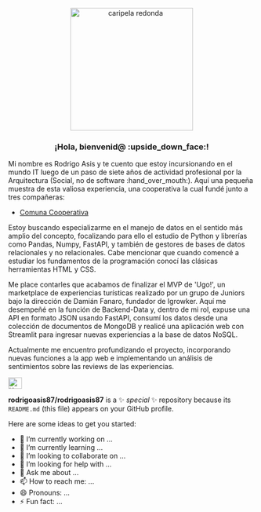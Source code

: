 <p align="center" width="300">
   <img src="https://github.com/rodrigoasis87/rodrigoasis87/assets/73196362/31cce43e-eb47-45e6-808f-69769362835e" alt="caripela redonda" width="250" height="250">
   <h3 align="center">¡Hola, bienvenid@ :upside_down_face:!</h3>
</p>
<p>
   Mi nombre es Rodrigo Asis y te cuento que estoy incursionando en el mundo IT luego de un paso de siete años de actividad profesional por la Arquitectura (Social, no de software :hand_over_mouth:). Aquí una pequeña muestra de esta valiosa experiencia, una cooperativa la cual fundé junto a tres compañeras:
</p>

- [Comuna Cooperativa](https://www.instagram.com/comuna.cooperativa/)

<p>
   Estoy buscando especializarme en el manejo de datos en el sentido más amplio del concepto, focalizando para ello el estudio de Python y librerías como Pandas, Numpy, FastAPI, y también de gestores de bases de datos relacionales y no relacionales. Cabe mencionar que cuando comencé a estudiar los fundamentos de la programación conocí las clásicas herramientas HTML y CSS.  
</p>

<p>
   Me place contarles que acabamos de finalizar el MVP de 'Ugo!', un marketplace de experiencias turísticas realizado por un grupo de Juniors bajo la dirección de Damián Fanaro, fundador de Igrowker. Aquí me desempeñé en la función de Backend-Data y, dentro de mi rol, expuse una API en formato JSON usando FastAPI, consumí los datos desde una colección de documentos de MongoDB y realicé una aplicación web con Streamlit para ingresar nuevas experiencias a la base de datos NoSQL. 
</p>

<p>
   Actualmente me encuentro profundizando el proyecto, incorporando nuevas funciones a la app web e implementando un análisis de sentimientos sobre las reviews de las experiencias.
</p>

<p>
  <a href="https://www.linkedin.com/in/rodrigo-asis/" target="blank">
    <img align="center" src="https://upload.wikimedia.org/wikipedia/commons/c/ca/LinkedIn_logo_initials.png" alt="X de Rodrigo Asis" height="23px" width="28px" />
  </a>
</p>



**rodrigoasis87/rodrigoasis87** is a ✨ _special_ ✨ repository because its `README.md` (this file) appears on your GitHub profile.



Here are some ideas to get you started:

- 🔭 I’m currently working on ...
- 🌱 I’m currently learning ...
- 👯 I’m looking to collaborate on ...
- 🤔 I’m looking for help with ...
- 💬 Ask me about ...
- 📫 How to reach me: ...
- 😄 Pronouns: ...
- ⚡ Fun fact: ...

